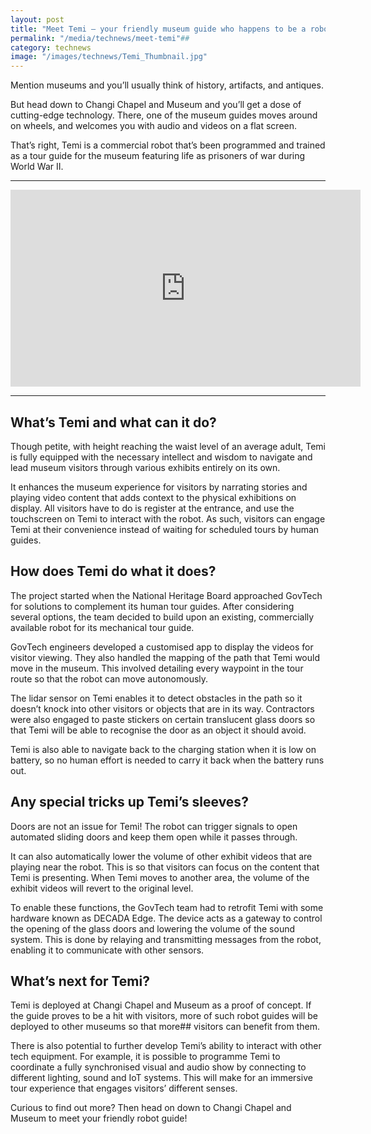 ```yaml
---
layout: post
title: "Meet Temi – your friendly museum guide who happens to be a robot"
permalink: "/media/technews/meet-temi"## 
category: technews
image: "/images/technews/Temi_Thumbnail.jpg"
---
```

Mention museums and you’ll usually think of history, artifacts, and antiques. 

But head down to Changi Chapel and Museum and you’ll get a dose of cutting-edge technology. There, one of the museum guides moves around on wheels, and welcomes you with audio and videos on a flat screen.


That’s right, Temi is a commercial robot that’s been programmed and trained as a tour guide for the museum featuring life as prisoners of war during World War II. 

---
<iframe width="560" height="315" src="https://www.youtube.com/embed/5X1Ec4M4CCI" title="YouTube video player" frameborder="0" allow="accelerometer; autoplay; clipboard-write; encrypted-media; gyroscope; picture-in-picture" allowfullscreen></iframe>

---

## What’s Temi and what can it do? 

Though petite, with height reaching  the waist level of an average adult, Temi is fully equipped with the necessary intellect and wisdom to navigate and lead museum visitors through various exhibits entirely on its own. 

It enhances the museum experience for visitors by narrating stories and playing video content that adds context to the physical exhibitions on display. All visitors have to do is register at the entrance, and use the touchscreen on Temi to interact with the robot. 
As such, visitors can engage Temi at their convenience instead of waiting for scheduled tours by human guides.

## How does Temi do what it does? 

The project started when the National Heritage Board approached GovTech for solutions to complement its human tour guides. After considering several options, the team decided to build upon an existing, commercially available robot for its mechanical tour guide. 

GovTech engineers developed a customised app to display the videos for visitor viewing. They also handled the mapping of the path that Temi would move in the museum. This involved detailing every waypoint in the tour route so that the robot can move autonomously. 

The lidar sensor on Temi enables it to detect obstacles in the path so it doesn’t knock into other visitors or objects that are in its way. Contractors were also engaged to paste stickers on certain translucent glass doors so that Temi will be able to recognise the door as an object it should avoid. 

Temi is also able to navigate back to the charging station when it is low on battery, so no human effort is needed to carry it back when the battery runs out. 

## Any special tricks up Temi’s sleeves? 
Doors are not an issue for Temi! The robot can trigger signals to open automated sliding doors and keep them open while it passes through. 

It can also automatically lower the volume of other exhibit videos that are playing near the robot. This is so that visitors can focus on the content that Temi is presenting. When Temi moves to another area, the volume of the exhibit videos will revert to the original level. 

To enable these functions, the GovTech team had to retrofit Temi with some hardware known as DECADA Edge. The device acts as a gateway to control the opening of the glass doors and lowering the volume of the sound system. This is done by relaying and transmitting messages from the robot, enabling it to communicate with other sensors. 


## What’s next for Temi?
Temi is deployed at Changi Chapel and Museum as a proof of concept. If the guide proves to be a hit with visitors, more of such robot guides will be deployed to other museums so that more##  visitors can benefit from them. 

There is also potential to further develop Temi’s ability to interact with other tech equipment. For example, it is possible to programme Temi to coordinate a fully synchronised visual and audio show by connecting to different lighting, sound and IoT systems. This will make for an immersive tour experience that engages visitors’ different senses. 

Curious to find out more? Then head on down to Changi Chapel and Museum to meet your friendly robot guide!
